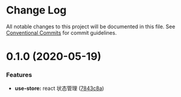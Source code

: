 # Change Log

All notable changes to this project will be documented in this file.
See [Conventional Commits](https://conventionalcommits.org) for commit guidelines.

# 0.1.0 (2020-05-19)

### Features

- **use-store:** react 状态管理 ([7843c8a](https://github.com/tinytot1/use-store/commit/7843c8abb2d772e33c106134c74456622fc70b46))
